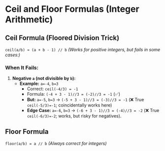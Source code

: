 # Ceil and Floor Formulas (Integer Arithmetic)

## Ceil Formula (Floored Division Trick)
`ceil(a/b) ≈ (a + b - 1) // b`
*(Works for positive integers, but fails in some cases:)*

### **When It Fails:**
1. **Negative `a` (not divisible by `b`):**
   - **Example:** `a=-4`, `b=3`
     - Correct: `ceil(-4/3) = -1`
     - Formula: `(-4 + 3 - 1)//3 = (-2)//3 = -1` (✅)
     - **But:** `a=-5`, `b=3` → `(-5 + 3 - 1)//3 = (-3)//3 = -1` (❌ True `ceil(-5/3)=-1`; coincidentally works here)
     - **Edge Case:** `a=-6`, `b=3` → `(-6 + 3 - 1)//3 = (-4)//3 = -2` (❌ True `ceil(-6/3)=-2`; works, but risky for negatives).

## Floor Formula
`floor(a/b) = a // b`
*(Always correct for integers)*
